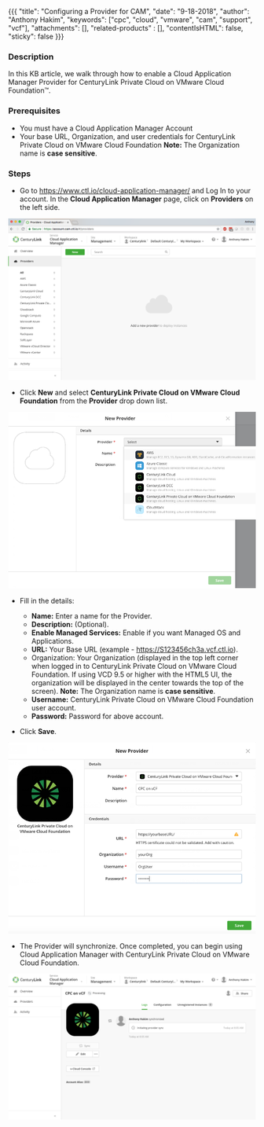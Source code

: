 {{{
  "title": "Configuring a Provider for CAM",
  "date": "9-18-2018",
  "author": "Anthony Hakim",
  "keywords": ["cpc", "cloud", "vmware", "cam", "support", "vcf"],
  "attachments": [],
  "related-products" : [],
  "contentIsHTML": false,
  "sticky": false
}}}

### Description
In this KB article, we walk through how to enable a Cloud Application Manager Provider for CenturyLink Private Cloud on VMware Cloud Foundation™.

### Prerequisites
* You must have a Cloud Application Manager Account
* Your base URL, Organization, and user credentials for CenturyLink Private Cloud on VMware Cloud Foundation
__Note:__ The Organization name is __case sensitive__.

### Steps

* Go to https://www.ctl.io/cloud-application-manager/ and Log In to your account. In the __Cloud Application Manager__ page, click on __Providers__ on the left side.

![CAM Provider](../../images/dccf/cam-provider1.png)

* Click __New__ and select __CenturyLink Private Cloud on VMware Cloud Foundation__ from the __Provider__ drop down list.

![CAM Provider](../../images/dccf/cam-provider2.png)

* Fill in the details:
  * __Name:__ Enter a name for the Provider.
  * __Description:__ (Optional).
  * __Enable Managed Services:__ Enable if you want Managed OS and Applications.
  * __URL:__ Your Base URL (example - https://S123456ch3a.vcf.ctl.io).
  * Organization: Your Organization (displayed in the top left corner when logged in to CenturyLink Private Cloud on VMware Cloud Foundation. If using VCD 9.5 or higher with the HTML5 UI, the organization will be displayed in the center towards the top of the screen). __Note:__ The Organization name is __case sensitive__.
  * __Username:__ CenturyLink Private Cloud on VMware Cloud Foundation user account.
  * __Password:__ Password for above account.

* Click __Save__.  

![CAM Provider](../../images/dccf/cam-provider3.png)

* The Provider will synchronize. Once completed, you can begin using Cloud Application Manager with CenturyLink Private Cloud on VMware Cloud Foundation.

![CAM Provider](../../images/dccf/cam-provider4.png)
